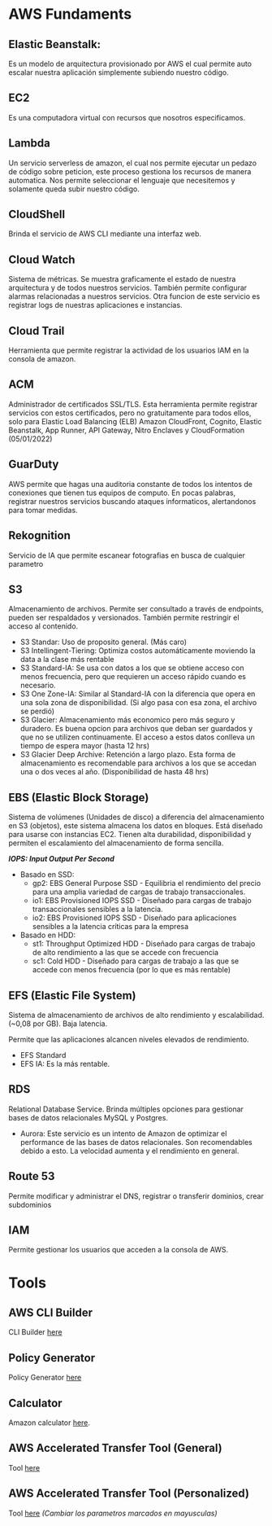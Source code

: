 # AWS Fundaments

## Elastic Beanstalk:
Es un modelo de arquitectura provisionado por AWS el cual permite auto escalar nuestra aplicación simplemente subiendo nuestro código.

## EC2
Es una computadora virtual con recursos que nosotros especificamos.

## Lambda
Un servicio serverless de amazon, el cual nos permite ejecutar un pedazo de código sobre peticion, este proceso gestiona los recursos de manera automatica. Nos permite seleccionar el lenguaje que necesitemos y solamente queda subir nuestro código.

## CloudShell
Brinda el servicio de AWS CLI mediante una interfaz web.

## Cloud Watch
Sistema de métricas. Se muestra graficamente el estado de nuestra arquitectura y de todos nuestros servicios. También permite configurar alarmas relacionadas a nuestros servicios.
Otra funcion de este servicio es registrar logs de nuestras aplicaciones e instancias.

## Cloud Trail
Herramienta que permite registrar la actividad de los usuarios IAM en la consola de amazon.

## ACM
Administrador de certificados SSL/TLS. Esta herramienta permite registrar servicios con estos certificados, pero no gratuitamente para todos ellos, solo para Elastic Load Balancing (ELB) Amazon CloudFront, Cognito, Elastic Beanstalk, App Runner, API Gateway, Nitro Enclaves y CloudFormation (05/01/2022)

## GuarDuty
AWS permite que hagas una auditoria constante de todos los intentos de conexiones que tienen tus equipos de computo. En pocas palabras, registrar nuestros servicios buscando ataques informaticos, alertandonos para tomar medidas.

## Rekognition
Servicio de IA que permite escanear fotografias en busca de cualquier parametro

## S3
Almacenamiento de archivos. Permite ser consultado a través de endpoints, pueden ser respaldados y versionados. También permite restringir el acceso al contenido.

- S3 Standar: Uso de proposito general. (Más caro)
- S3 Intellingent-Tiering: Optimiza costos automáticamente moviendo la data a la clase más rentable
- S3 Standard-IA: Se usa con datos a los que se obtiene acceso con menos frecuencia, pero que requieren un acceso rápido cuando es necesario.
- S3 One Zone-IA: Similar al Standard-IA con la diferencia que opera en una sola zona de disponibilidad. (Si algo pasa con esa zona, el archivo se perdió)
- S3 Glacier: Almacenamiento más economico pero más seguro y duradero. Es buena opcion para archivos que deban ser guardados y que no se utilizen continuamente. El acceso a estos datos conlleva un tiempo de espera mayor (hasta 12 hrs)
- S3 Glacier Deep Archive: Retención a largo plazo. Esta forma de almacenamiento es recomendable para archivos a los que se accedan una o dos veces al año. (Disponibilidad de hasta 48 hrs)

## EBS (Elastic Block Storage)
Sistema de volúmenes (Unidades de disco) a diferencia del almacenamiento en S3 (objetos), este sistema almacena los datos en bloques. Está diseñado para usarse con instancias EC2.
Tienen alta durabilidad, disponibilidad y permiten el escalamiento del almacenamiento de forma sencilla.

***IOPS: Input Output Per Second***

- Basado en SSD:
    - gp2: EBS General Purpose SSD - Equilibria el rendimiento del precio para una amplia variedad de cargas de trabajo transaccionales.
    - io1: EBS Provisioned IOPS SSD - Diseñado para cargas de trabajo transaccionales sensibles a la latencia.
    - io2: EBS Provisioned IOPS SSD - Diseñado para aplicaciones sensibles a la latencia críticas para la empresa
- Basado en HDD:
    - st1: Throughput Optimized HDD - Diseñado para cargas de trabajo de alto rendimiento a las que se accede con frecuencia
    - sc1: Cold HDD - Diseñado para cargas de trabajo a las que se accede con menos frecuencia (por lo que es más rentable)

## EFS (Elastic File System)
Sistema de almacenamiento de archivos de alto rendimiento y escalabilidad. (~0,08 por GB). Baja latencia.

Permite que las aplicaciones alcancen niveles elevados de rendimiento.
- EFS Standard
- EFS IA: Es la más rentable.
## RDS
Relational Database Service. Brinda múltiples opciones para gestionar bases de datos relacionales MySQL y Postgres. 

- Aurora: Este servicio es un intento de Amazon de optimizar el performance de las bases de datos relacionales. Son recomendables debido a esto. La velocidad aumenta y el rendimiento en general.

## Route 53
Permite modificar y administrar el DNS, registrar o transferir dominios, crear subdominios

## IAM
Permite gestionar los usuarios que acceden a la consola de AWS.


# Tools

## AWS CLI Builder
CLI Builder [here](https://awsclibuilder.com/home)

## Policy Generator
Policy Generator [here](https://awspolicygen.s3.amazonaws.com/policygen.html)

## Calculator
Amazon calculator [here](https://calculator.aws/).

## AWS Accelerated Transfer Tool (General)
Tool [here](http://s3-accelerate-speedtest.s3-accelerate.amazonaws.com/en/accelerate-speed-comparsion.html)
## AWS Accelerated Transfer Tool (Personalized)
Tool [here](https://s3-accelerate-speedtest.s3-accelerate.amazonaws.com/en/accelerate-speed-comparsion.html?region=COLOCARAQUILAREGION&origBucketName=COLOCARAQUINOMBREBUCKET) *(Cambiar los parametros marcados en mayusculas)*